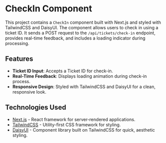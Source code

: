 # CheckIn Component

This project contains a `CheckIn` component built with Next.js and styled with TailwindCSS and DaisyUI. The component allows users to check in using a ticket ID. It sends a POST request to the `/api/tickets/check-in` endpoint, provides real-time feedback, and includes a loading indicator during processing.

## Features

- **Ticket ID Input**: Accepts a Ticket ID for check-in.
- **Real-Time Feedback**: Displays loading animation during check-in process.
- **Responsive Design**: Styled with TailwindCSS and DaisyUI for a clean, responsive look.

## Technologies Used

- [Next.js](https://nextjs.org/) - React framework for server-rendered applications.
- [TailwindCSS](https://tailwindcss.com/) - Utility-first CSS framework for styling.
- [DaisyUI](https://daisyui.com/) - Component library built on TailwindCSS for quick, aesthetic styling.
